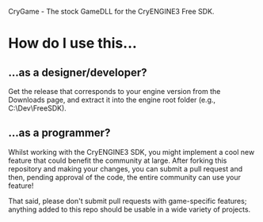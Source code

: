CryGame - The stock GameDLL for the CryENGINE3 Free SDK.

# How do I use this...

## ...as a designer/developer?
Get the release that corresponds to your engine version from the Downloads page, and extract it into the engine root folder (e.g., C:\Dev\FreeSDK\).

## ...as a programmer?
Whilst working with the CryENGINE3 SDK, you might implement a cool new feature that could benefit the community at large. After forking this repository and making your changes, you can submit a pull request and then, pending approval of the code, the entire community can use your feature!

That said, please don't submit pull requests with game-specific features; anything added to this repo should be usable in a wide variety of projects.